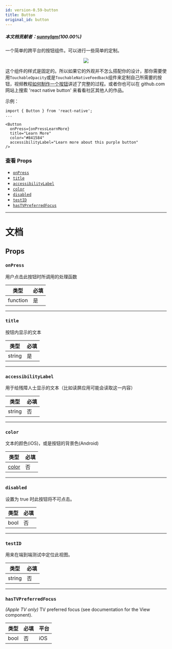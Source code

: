```yaml
---
id: version-0.59-button
title: Button
original_id: button
---
```


##### 本文档贡献者：[sunnylqm](https://github.com/search?q=sunnylqm%40qq.com+in%3Aemail&type=Users)(100.00%)

一个简单的跨平台的按钮组件。可以进行一些简单的定制。

<center><img src="/docs/assets/buttonExample.png"></img></center>

这个组件的样式是固定的。所以如果它的外观并不怎么搭配你的设计，那你需要使用`TouchableOpacity`或是`TouchableNativeFeedback`组件来定制自己所需要的按钮，视频教程[如何制作一个按钮](http://v.youku.com/v_show/id_XMTQ5OTE3MjkzNg==.html?f=26822355&from=y1.7-1.3)讲述了完整的过程。或者你也可以在 github.com 网站上搜索 'react native button' 来看看社区其他人的作品。

示例：

```
import { Button } from 'react-native';
...

<Button
  onPress={onPressLearnMore}
  title="Learn More"
  color="#841584"
  accessibilityLabel="Learn more about this purple button"
/>
```

### 查看 Props

* [`onPress`](button.md#onpress)
* [`title`](button.md#title)
* [`accessibilityLabel`](button.md#accessibilitylabel)
* [`color`](button.md#color)
* [`disabled`](button.md#disabled)
* [`testID`](button.md#testid)
* [`hasTVPreferredFocus`](button.md#hastvpreferredfocus)

---

# 文档

## Props

### `onPress`

用户点击此按钮时所调用的处理函数

| 类型     | 必填 |
| -------- | ---- |
| function | 是   |

---

### `title`

按钮内显示的文本

| 类型   | 必填 |
| ------ | ---- |
| string | 是   |

---

### `accessibilityLabel`

用于给残障人士显示的文本（比如读屏应用可能会读取这一内容）

| 类型   | 必填 |
| ------ | ---- |
| string | 否   |

---

### `color`

文本的颜色(iOS)，或是按钮的背景色(Android)

| 类型               | 必填 |
| ------------------ | ---- |
| [color](colors.md) | 否   |

---

### `disabled`

设置为 true 时此按钮将不可点击。

| 类型 | 必填 |
| ---- | ---- |
| bool | 否   |

---

### `testID`

用来在端到端测试中定位此视图。

| 类型   | 必填 |
| ------ | ---- |
| string | 否   |

---

### `hasTVPreferredFocus`

_(Apple TV only)_ TV preferred focus (see documentation for the View component).

| 类型 | 必填 | 平台 |
| ---- | ---- | ---- |
| bool | 否   | iOS  |
